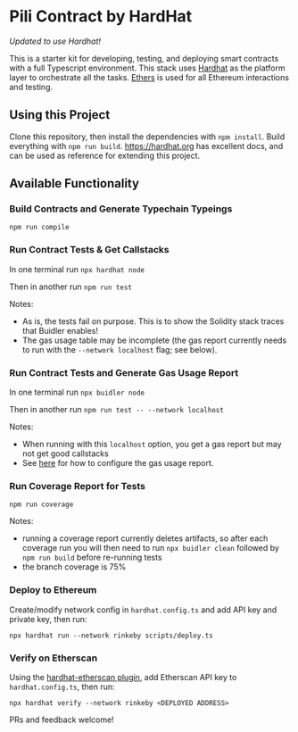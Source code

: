 # Pili Contract by HardHat

_Updated to use Hardhat!_

This is a starter kit for developing, testing, and deploying smart contracts with a full Typescript environment. This stack uses [Hardhat](https://hardhat.org) as the platform layer to orchestrate all the tasks. [Ethers](https://docs.ethers.io/ethers.js/html/index.html) is used for all Ethereum interactions and testing.

## Using this Project

Clone this repository, then install the dependencies with `npm install`. Build everything with `npm run build`. https://hardhat.org has excellent docs, and can be used as reference for extending this project.

## Available Functionality

### Build Contracts and Generate Typechain Typeings

`npm run compile`

### Run Contract Tests & Get Callstacks

In one terminal run `npx hardhat node`

Then in another run `npm run test`

Notes:

- As is, the tests fail on purpose. This is to show the Solidity stack traces that Buidler enables!
- The gas usage table may be incomplete (the gas report currently needs to run with the `--network localhost` flag; see below).

### Run Contract Tests and Generate Gas Usage Report

In one terminal run `npx buidler node`

Then in another run `npm run test -- --network localhost`

Notes:

- When running with this `localhost` option, you get a gas report but may not get good callstacks
- See [here](https://github.com/cgewecke/eth-gas-reporter#installation-and-config) for how to configure the gas usage report.

### Run Coverage Report for Tests

`npm run coverage`

Notes:

- running a coverage report currently deletes artifacts, so after each coverage run you will then need to run `npx buidler clean` followed by `npm run build` before re-running tests
- the branch coverage is 75%

### Deploy to Ethereum

Create/modify network config in `hardhat.config.ts` and add API key and private key, then run:

`npx hardhat run --network rinkeby scripts/deploy.ts`

### Verify on Etherscan

Using the [hardhat-etherscan plugin](https://hardhat.org/plugins/nomiclabs-hardhat-etherscan.html), add Etherscan API key to `hardhat.config.ts`, then run:

`npx hardhat verify --network rinkeby <DEPLOYED ADDRESS>`

PRs and feedback welcome!
